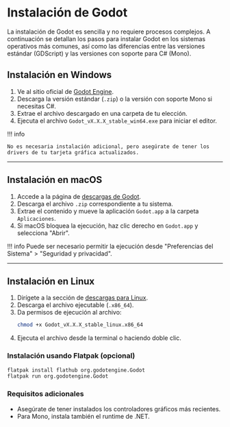 # Instalación de Godot

La instalación de Godot es sencilla y no requiere procesos complejos. A continuación se detallan los pasos para instalar Godot en los sistemas operativos más comunes, así como las diferencias entre las versiones estándar (GDScript) y las versiones con soporte para C# (Mono).

## Instalación en Windows

1. Ve al sitio oficial de [Godot Engine](https://godotengine.org/download/windows).
2. Descarga la versión estándar (`.zip`) o la versión con soporte Mono si necesitas C#.
3. Extrae el archivo descargado en una carpeta de tu elección.
4. Ejecuta el archivo `Godot_vX.X.X_stable_win64.exe` para iniciar el editor.


!!! info

    No es necesaria instalación adicional, pero asegúrate de tener los drivers de tu tarjeta gráfica actualizados.

---

## Instalación en macOS

1. Accede a la página de [descargas de Godot](https://godotengine.org/download/osx).
2. Descarga el archivo `.zip` correspondiente a tu sistema.
3. Extrae el contenido y mueve la aplicación `Godot.app` a la carpeta `Aplicaciones`.
4. Si macOS bloquea la ejecución, haz clic derecho en `Godot.app` y selecciona "Abrir".


!!! info
    Puede ser necesario permitir la ejecución desde "Preferencias del Sistema" > "Seguridad y privacidad".

---

## Instalación en Linux

1. Dirígete a la sección de [descargas para Linux](https://godotengine.org/download/linux).
2. Descarga el archivo ejecutable (`.x86_64`).
3. Da permisos de ejecución al archivo:
    ```bash
    chmod +x Godot_vX.X.X_stable_linux.x86_64
    ```
4. Ejecuta el archivo desde la terminal o haciendo doble clic.

### Instalación usando Flatpak (opcional)

```bash
flatpak install flathub org.godotengine.Godot
flatpak run org.godotengine.Godot
```

### Requisitos adicionales

- Asegúrate de tener instalados los controladores gráficos más recientes.
- Para Mono, instala también el runtime de .NET.

